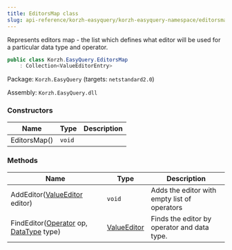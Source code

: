 ```yaml
---
title: EditorsMap class
slug: api-reference/korzh-easyquery/korzh-easyquery-namespace/editorsmap-class
---
```

Represents editors map - the list which defines what editor will be used for a particular data type and operator.
```csharp
public class Korzh.EasyQuery.EditorsMap
    : Collection<ValueEditorEntry>

```
Package: `Korzh.EasyQuery` (targets: `netstandard2.0`)

Assembly: `Korzh.EasyQuery.dll`

### Constructors

| Name | Type | Description | 
| --- | --- | --- | 
| EditorsMap() | `void` |  | 


### Methods

| Name | Type | Description | 
| --- | --- | --- | 
| AddEditor([ValueEditor](api-reference/easydata-core/easydata-namespace/valueeditor-class) editor) | `void` | Adds the editor with empty list of operators | 
| FindEditor([Operator](api-reference/korzh-easyquery/korzh-easyquery-namespace/operator-class) op, [DataType](api-reference/easydata-core/easydata-namespace/datatype-enum) type) | [ValueEditor](api-reference/easydata-core/easydata-namespace/valueeditor-class) | Finds the editor by operator and data type. |